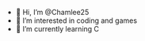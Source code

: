 - 👋 Hi, I’m @Chamlee25
- 👀 I’m interested in coding and games
- 🌱 I’m currently learning C


<!---
Chamlee25/Chamlee25 is a ✨ special ✨ repository because its `README.md` (this file) appears on your GitHub profile.
You can click the Preview link to take a look at your changes.
--->

